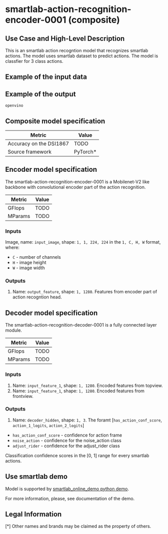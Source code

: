 # smartlab-action-recognition-encoder-0001 (composite)

## Use Case and High-Level Description

This is an smartlab action recogntion model that recognizes smartlab actions.
The model uses smartlab dataset to predict actions.
The model is classfier for 3 class actions.

## Example of the input data
<!-- ![](./assets/frame0001.jpg) -->

## Example of the output

`openvino`

## Composite model specification

| Metric                                         | Value              |
| ---------------------------------------------- | ------------------ |
| Accuracy on the DSI1867                        | TODO               |
| Source framework                               | PyTorch\*          |


## Encoder model specification

The smartlab-action-recognition-encoder-0001 is a Mobilenet-V2 like backbone with convolutional encoder part of the action recognition.

| Metric  | Value |
| ------- | ----- |
| GFlops  | TODO  |
| MParams | TODO  |

### Inputs

Image, name: `input_image`, shape: `1, 1, 224, 224` in the `1, C, H, W` format, where:

- `C` - number of channels
- `H` - image height
- `W` - image width


### Outputs

1.	Name: `output_feature`, shape: `1, 1280`. Features from encoder part of action recogntion head.

## Decoder model specification

The smartlab-action-recognition-decoder-0001 is a fully connected layer module.

| Metric  | Value |
| ------- | ----- |
| GFlops  | TODO  |
| MParams | TODO  |

### Inputs

1.	Name: `input_feature_1`, shape: `1, 1280`. Encoded features from topview.
2.	Name: `input_feature_1`, shape: `1, 1280`. Encoded features from frontview.

### Outputs

1.	Name: `decoder_hidden`, shape: `1, 3`. The foramt [`has_action_conf_score`, `action_1_logits`, `action_2_logits`]

- `has_action_conf_score` - confidence for action frame
- `noise_action` - confidence for the noise_action class
- `adjust_rider` - confidence for the adjust_rider class

Classification confidence scores in the [0, 1] range
    for every smartlab actions.

## Use smartlab demo

Model is supported by [smartlab_online_demo python demo](../../../demos/smartlab_online_demo/python/README.md).


For more information, please, see documentation of the demo.
## Legal Information
[*] Other names and brands may be claimed as the property of others.
